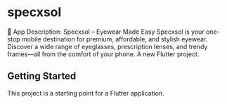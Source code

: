 # specxsol
📱 App Description: Specxsol – Eyewear Made Easy
Specxsol is your one-stop mobile destination for premium, affordable, and stylish eyewear. Discover a wide range of eyeglasses, prescription lenses, and trendy frames—all from the comfort of your phone.
A new Flutter project.

## Getting Started

This project is a starting point for a Flutter application.

